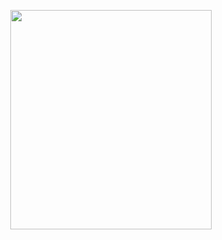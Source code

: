 <p align="center">
<img src="https://mhabibr02.github.io/Page-Web-Development/assets/img/portfolio/webdev-61.png" width="80%" height="30%">
</p>
